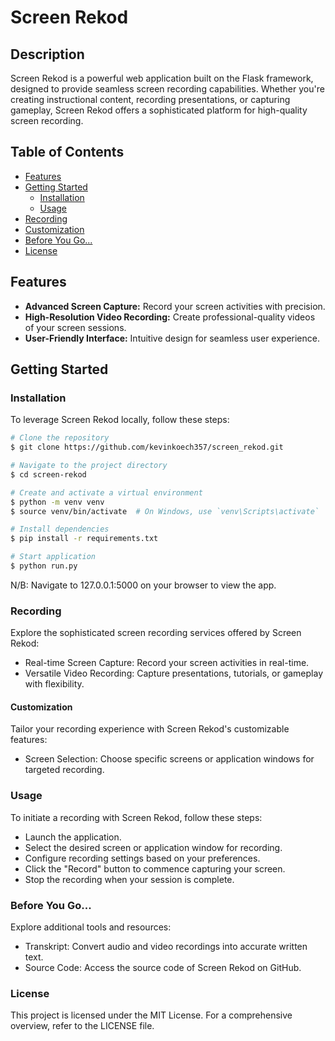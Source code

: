 # Screen Rekod

## Description

Screen Rekod is a powerful web application built on the Flask framework, designed to provide seamless screen recording capabilities. Whether you're creating instructional content, recording presentations, or capturing gameplay, Screen Rekod offers a sophisticated platform for high-quality screen recording.

## Table of Contents

- [Features](#features)
- [Getting Started](#getting-started)
  - [Installation](#installation)
  - [Usage](#usage)
- [Recording](#recording)
- [Customization](#customization)
- [Before You Go...](#before-you-go)
- [License](#license)

## Features

- **Advanced Screen Capture:** Record your screen activities with precision.
- **High-Resolution Video Recording:** Create professional-quality videos of your screen sessions.
- **User-Friendly Interface:** Intuitive design for seamless user experience.

## Getting Started

### Installation

To leverage Screen Rekod locally, follow these steps:

```bash
# Clone the repository
$ git clone https://github.com/kevinkoech357/screen_rekod.git

# Navigate to the project directory
$ cd screen-rekod

# Create and activate a virtual environment
$ python -m venv venv
$ source venv/bin/activate  # On Windows, use `venv\Scripts\activate`

# Install dependencies
$ pip install -r requirements.txt

# Start application
$ python run.py
```
N/B: Navigate to 127.0.0.1:5000 on your browser to view the app.

### Recording
Explore the sophisticated screen recording services offered by Screen Rekod:

- Real-time Screen Capture: Record your screen activities in real-time.
- Versatile Video Recording: Capture presentations, tutorials, or gameplay with flexibility.

#### Customization
Tailor your recording experience with Screen Rekod's customizable features:

- Screen Selection: Choose specific screens or application windows for targeted recording.

### Usage
To initiate a recording with Screen Rekod, follow these steps:

- Launch the application.
- Select the desired screen or application window for recording.
- Configure recording settings based on your preferences.
- Click the "Record" button to commence capturing your screen.
- Stop the recording when your session is complete.

### Before You Go...
Explore additional tools and resources:

* Transkript: Convert audio and video recordings into accurate written text.
* Source Code: Access the source code of Screen Rekod on GitHub.

### License
This project is licensed under the MIT License. For a comprehensive overview, refer to the LICENSE file.

